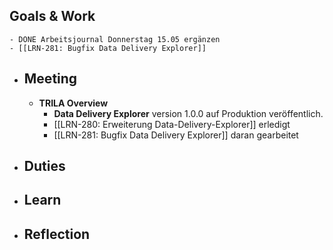 ## Goals & Work
	- DONE Arbeitsjournal Donnerstag 15.05 ergänzen
	- [[LRN-281: Bugfix Data Delivery Explorer]]
- ## Meeting
	- **TRILA Overview**
		- **Data Delivery Explorer** version 1.0.0 auf Produktion veröffentlich.
		- [[LRN-280: Erweiterung Data-Delivery-Explorer]] erledigt
		- [[LRN-281: Bugfix Data Delivery Explorer]] daran gearbeitet
- ## Duties
- ## Learn
- ## Reflection